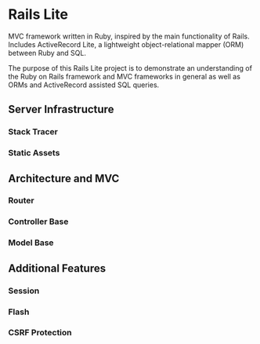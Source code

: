 # Rails Lite

MVC framework written in Ruby, inspired by the main functionality of Rails.
Includes ActiveRecord Lite, a lightweight object-relational mapper (ORM) between Ruby and SQL.

The purpose of this Rails Lite project is to demonstrate an understanding of the Ruby on Rails framework and MVC frameworks in general as well as ORMs and ActiveRecord assisted SQL queries.

## Server Infrastructure


### Stack Tracer


### Static Assets



## Architecture and MVC


### Router


### Controller Base



### Model Base



## Additional Features


### Session


### Flash



### CSRF Protection
